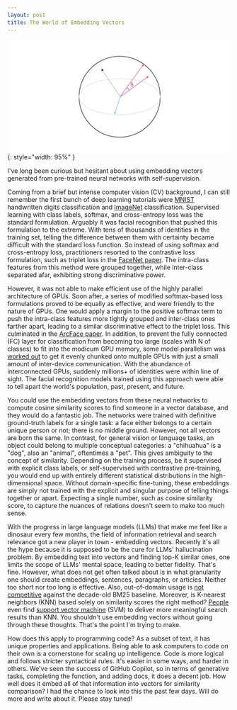 ```yaml
---
layout: post
title: The World of Embedding Vectors
---
```


![img](/public/imgs/embedding-sphere.png){: style="width: 95%" }

I've long been curious but hesitant about using embedding vectors generated from pre-trained neural networks with self-supervision.

Coming from a brief but intense computer vision (CV) background, I can still remember the first bunch of deep learning tutorials were [MNIST](https://en.wikipedia.org/wiki/MNIST_database) handwritten digits classification and [ImageNet](https://en.wikipedia.org/wiki/ImageNet) classification. Supervised learning with class labels, softmax, and cross-entropy loss was the standard formulation. Arguably it was facial recognition that pushed this formulation to the extreme. With tens of thousands of identities in the training set, telling the difference between them with certainty became difficult with the standard loss function. So instead of using softmax and cross-entropy loss, practitioners resorted to the contrastive loss formulation, such as triplet loss in the [FaceNet paper](https://arxiv.org/abs/1503.03832). The intra-class features from this method were grouped together, while inter-class separated afar, exhibiting strong discriminative power.

<!--more-->

However, it was not able to make efficient use of the highly parallel architecture of GPUs. Soon after, a series of modified softmax-based loss formulations proved to be equally as effective, and were friendly to the nature of GPUs. One would apply a margin to the positive softmax term to push the intra-class features more tightly grouped and inter-class ones farther apart, leading to a similar discriminative effect to the triplet loss. This culminated in the [ArcFace paper](https://arxiv.org/abs/1801.07698v1). In addition, to prevent the fully connected (FC) layer for classification from becoming too large (scales with N of classes) to fit into the modicum GPU memory, some model parallelism was [worked out](https://arxiv.org/abs/1801.07698v3) to get it evenly chunked onto multiple GPUs with just a small amount of inter-device communication. With the abundance of interconnected GPUs, suddenly millions+ of identities were within line of sight. The facial recognition models trained using this approach were able to tell apart the world's population, past, present, and future.

You could use the embedding vectors from these neural networks to compute cosine similarity scores to find someone in a vector database, and they would do a fantastic job. The networks were trained with definitive ground-truth labels for a single task: a face either belongs to a certain unique person or not; there is no middle ground. However, not all vectors are born the same. In contrast, for general vision or language tasks, an object could belong to multiple conceptual categories: a "chihuahua" is a "dog", also an "animal", oftentimes a "pet". This gives ambiguity to the concept of similarity. Depending on the training process, be it supervised with explicit class labels, or self-supervised with contrastive pre-training, you would end up with entirely different statistical distributions in the high-dimensional space. Without domain-specific fine-tuning, these embeddings are simply not trained with the explicit and singular purpose of telling things together or apart. Expecting a single number, such as cosine similarity score, to capture the nuances of relations doesn't seem to make too much sense.

With the progress in large language models (LLMs) that make me feel like a dinosaur every few months, the field of information retrieval and search relevance got a new player in town - embedding vectors. Recently it's all the hype because it is supposed to be the cure for LLMs' hallucination problem. By embedding text into vectors and finding top-K similar ones, one limits the scope of LLMs' mental space, leading to better fidelity. That's fine. However, what does not get often talked about is in what granularity one should create embeddings, sentences, paragraphs, or articles. Neither too short nor too long is effective. Also, out-of-domain usage is [not competitive](https://blog.vespa.ai/improving-zero-shot-ranking-with-vespa/) against the decade-old BM25 baseline. Moreover, is K-nearest neighbors (KNN) based solely on similarity scores the right method? [People](https://twitter.com/karpathy/status/1647025230546886658) even find [support vector machine](https://en.wikipedia.org/wiki/Support_vector_machine) (SVM) to deliver more meaningful search results than KNN. You shouldn't use embedding vectors without going through these thoughts. That's the point I'm trying to make.

How does this apply to programming code? As a subset of text, it has unique properties and applications. Being able to ask computers to code on their own is a cornerstone for scaling up intelligence. Code is more logical and follows stricter syntactical rules. It's easier in some ways, and harder in others. We've seen the success of GitHub Copilot, so in terms of generative tasks, completing the function, and adding docs, it does a decent job. How well does it embed all of that information into vectors for similarity comparison? I had the chance to look into this the past few days. Will do more and write about it. Please stay tuned!
